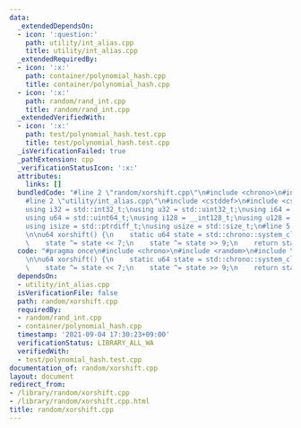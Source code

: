 ```yaml
---
data:
  _extendedDependsOn:
  - icon: ':question:'
    path: utility/int_alias.cpp
    title: utility/int_alias.cpp
  _extendedRequiredBy:
  - icon: ':x:'
    path: container/polynomial_hash.cpp
    title: container/polynomial_hash.cpp
  - icon: ':x:'
    path: random/rand_int.cpp
    title: random/rand_int.cpp
  _extendedVerifiedWith:
  - icon: ':x:'
    path: test/polynomial_hash.test.cpp
    title: test/polynomial_hash.test.cpp
  _isVerificationFailed: true
  _pathExtension: cpp
  _verificationStatusIcon: ':x:'
  attributes:
    links: []
  bundledCode: "#line 2 \"random/xorshift.cpp\"\n#include <chrono>\n#include <random>\n\
    #line 2 \"utility/int_alias.cpp\"\n#include <cstddef>\n#include <cstdint>\n\n\
    using i32 = std::int32_t;\nusing u32 = std::uint32_t;\nusing i64 = std::int64_t;\n\
    using u64 = std::uint64_t;\nusing i128 = __int128_t;\nusing u128 = __uint128_t;\n\
    using isize = std::ptrdiff_t;\nusing usize = std::size_t;\n#line 5 \"random/xorshift.cpp\"\
    \n\nu64 xorshift() {\n    static u64 state = std::chrono::system_clock::now().time_since_epoch().count();\n\
    \    state ^= state << 7;\n    state ^= state >> 9;\n    return state;\n}\n"
  code: "#pragma once\n#include <chrono>\n#include <random>\n#include \"../utility/int_alias.cpp\"\
    \n\nu64 xorshift() {\n    static u64 state = std::chrono::system_clock::now().time_since_epoch().count();\n\
    \    state ^= state << 7;\n    state ^= state >> 9;\n    return state;\n}\n"
  dependsOn:
  - utility/int_alias.cpp
  isVerificationFile: false
  path: random/xorshift.cpp
  requiredBy:
  - random/rand_int.cpp
  - container/polynomial_hash.cpp
  timestamp: '2021-09-04 17:30:23+09:00'
  verificationStatus: LIBRARY_ALL_WA
  verifiedWith:
  - test/polynomial_hash.test.cpp
documentation_of: random/xorshift.cpp
layout: document
redirect_from:
- /library/random/xorshift.cpp
- /library/random/xorshift.cpp.html
title: random/xorshift.cpp
---
```

